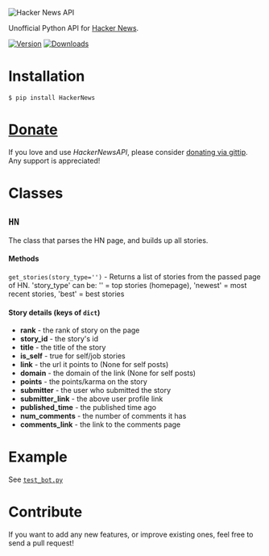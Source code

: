 ![Hacker News API](https://raw.github.com/karan/HackerNewsAPI/master/HN.jpg)

Unofficial Python API for [Hacker News](https://news.ycombinator.com/).

[![Version](https://pypip.in/v/HackerNews/badge.png)](https://crate.io/packages/HackerNews/)   [![Downloads](https://pypip.in/d/HackerNews/badge.png)](https://crate.io/packages/HackerNews/)

Installation
============

    $ pip install HackerNews


[Donate](https://www.gittip.com/Karan%20Goel/)
=============

If you love and use *HackerNewsAPI*, please consider [donating via gittip](https://www.gittip.com/Karan%20Goel/). Any support is appreciated!

Classes
==========

## `HN`

The class that parses the HN page, and builds up all stories.

#### Methods

`get_stories(story_type='')` - Returns a list of stories from the passed page of HN. 'story_type' can be: '' = top stories (homepage), 'newest' = most recent stories, 'best' = best stories

#### Story details (keys of `dict`)

* **rank** - the rank of story on the page
* **story_id** - the story's id
* **title** - the title of the story
* **is_self** - true for self/job stories
* **link** - the url it points to (None for self posts)
* **domain** - the domain of the link (None for self posts)
* **points** - the points/karma on the story
* **submitter** - the user who submitted the story
* **submitter_link** - the above user profile link
* **published_time** - the published time ago
* **num_comments** - the number of comments it has
* **comments_link** - the link to the comments page

Example
========

See [`test_bot.py`](https://github.com/karan/HackerNewsAPI/blob/master/test_bot.py)
        
Contribute
========

If you want to add any new features, or improve existing ones, feel free to send a pull request!
